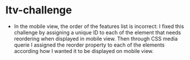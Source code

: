 # ltv-challenge
- In the mobile view, the order of the features list is incorrect: I fixed this challenge by assigning a unique ID to each of the element that needs reordering when displayed in mobile view. Then through CSS media querie I assigned the reorder property to each of the elements according how I wanted it to be displayed on mobile view.